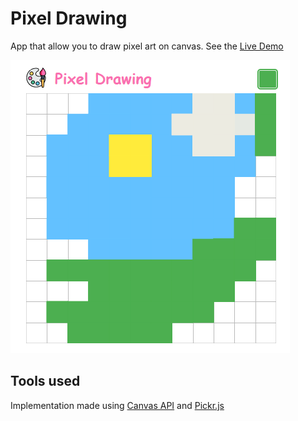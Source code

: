 # Pixel Drawing 

App that allow you to draw pixel art on canvas. See the [Live Demo](https://lucaspagliari.github.io/pixel-drawing/)

![preview](https://github.com/lucaspagliari/pixel-drawing/blob/master/assets/preview.png "Logo Title Text 1")


## Tools used
Implementation made using [Canvas API](https://developer.mozilla.org/en-US/docs/Web/API/Canvas_API) and [Pickr.js](https://github.com/Simonwep/pickr)

<!-- [I'm an inline-style link](https://www.google.com) -->